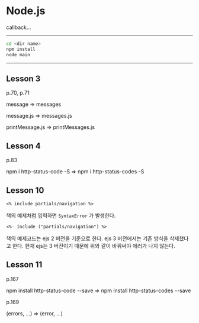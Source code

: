 # Node.js 

callback...

---

```bash
cd <dir name> 
npm install
node main 
```

---

##  Lesson 3 

p.70, p.71 

message => messages 

message.js  => messages.js

printMessage.js => printMessages.js

## Lesson 4 

p.83 

npm i http-status-code -S => npm i http-status-codes -S

## Lesson 10 

```ejs
<% include partials/navigation %>
```

책의 예제처럼 입력하면 `SyntaxError` 가 발생한다. 

```ejs 
<%- include ("partials/navigation") %>
```

책의 예제코드는 ejs 2 버전을 기준으로 한다. ejs 3 버전에서는 기존 방식을 삭제했다고 한다. 현재 ejs는 3 버전이기 때문에 위와 같이 바꿔써야 에러가 나지 않는다. 

## Lesson 11

p.167

npm install http-status-code --save => npm install http-status-codes --save

p.169 

(errors, ...) => (error, ...)